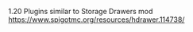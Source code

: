1.20 Plugins similar to Storage Drawers mod <br/>
https://www.spigotmc.org/resources/hdrawer.114738/
